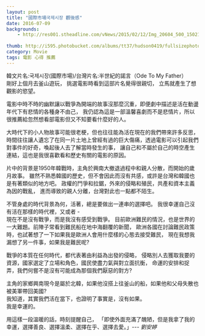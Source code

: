 ```yaml
---
layout: post
title: "國際市場국제시장 觀後感"
date: 2016-07-09
backgrounds:
    - http://res001.stheadline.com/vNews/2015/02/12/Img_20604_500_150212152104.jpg
  
thumb: http://i595.photobucket.com/albums/tt37/hudson0419/fullsizephoto530293_zpssdkw9qsy.jpg?t=1433233885
category: Movie
tags: 電影 心得 推薦
---
```

   
   
   韓文片名:국제시장(國際市場)/台灣片名:半世紀的諾言（Ode To My Father）   
   剛好上個月去釜山遊玩，
   挑選電影時看到這部片名覺得很親切，
   立馬就產生了想觀影的慾望。
   
   電影中時不時的幽默讓以戰爭為開端的故事沒那麼沉重，即便劇中描述是活在動盪年代下有悲情的各種身不由己，
   我仍認為這是一部溫馨喜劇而不是悲情片，所以很推薦給忽然想看部電影但又不知要看什麼好的人。
   
   大時代下的小人物故事可能很老梗，但也往往能為活在現在的我們帶來許多反思，
   時間往往讓人遺忘了在同一片土地上曾經有過的巨大傷痛，透過電影可以引起我們對事件的好奇，喚起後人去了解當時發生的事，
   讓自己和不屬於自己的時空產生連結，這也是我很喜歡看和歷史有關的電影的原因。   
   
   片中的背景是1950年韓戰時，主角於興南大撤退過程中和親人分散，而開始的歲月故事。
   雖然不熟悉韓國的歷史，但不會因此而沒有共感，或許是台灣和韓國也是有著類似的地方吧。
   政權的鬥爭和拉鋸，外來的侵略和殖民，共產和資本主義為因的戰亂，
   進而導致的親人分離，台灣對此也一點都不陌生。
   
   不管身處的時代背景為何，活著，總是要做出一連串的選擇吧。
   我很幸運自己沒有活在那樣的時代裡，又或者 -   
   現在不是沒有戰爭，而是我沒有感受到戰爭。
   目前歐洲難民的情況，也是世界的一大難題。前陣子常看到難民船在地中海翻覆的新聞，
   歐洲各國在討論難民政策時，也試著想了一下如果我是歐洲人會用什麼樣的心態去接受難民，
   現在我想我漏想了另一件事，如果我是難民呢?
   
   戰爭的本質在任何時代，都代表著由利益為出發的侵略，
   侵略別人去獲取我要的資源，國家選定了立場和角色，國民使盡力氣與對立面抗衡，
   命運的安排和捉弄，我們何嘗不是沒有可能成為那個我們厭惡的對方?
  
   主角的家鄉興南現今是屬於北韓，如果他沒搭上往釜山的船，如果他和父母失散也被美軍帶回美國?  
   我知道，其實我們活在當下，也證明了事實是，沒有如果。  
   我是幸運的。
   
   用這樣一段溫暖的話，時刻提醒自己，
   「即使外面充滿了醜陋，但是我拿了我的幸運，選擇善良、選擇溫柔、選擇在乎、選擇去愛。」--- *劉安婷*
